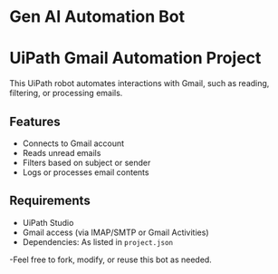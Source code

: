 # Gen AI Automation Bot

# UiPath Gmail Automation Project

This UiPath robot automates interactions with Gmail, such as reading, filtering, or processing emails.

## Features
- Connects to Gmail account
- Reads unread emails
- Filters based on subject or sender
- Logs or processes email contents

## Requirements
- UiPath Studio
- Gmail access (via IMAP/SMTP or Gmail Activities)
- Dependencies: As listed in `project.json`

-Feel free to fork, modify, or reuse this bot as needed.
